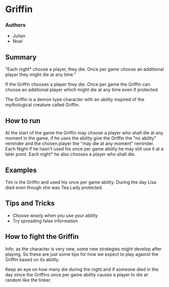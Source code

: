 # Griffin

### Authors
- Julian
- Noel

## Summary

"Each night* choose a player, they die. Once per game choose an additional player they might die at any time."

If the Griffin chooses a player they die. Once per game the Griffin can choose an additional player which might die at any time even if protected.

The Griffin is a demon type character with an ability inspired of the mythological creature called Griffin.

## How to run

At the start of the game the Griffin may choose a player who shall die at any moment in the game, if he uses the ability give the Griffin the "no ability" reminder and the chosen player the "may die at any moment" reminder.
Each Night if he hasn't used his once per game ability he may still use it at a later point. Each night* he also chooses a player who shall die.


## Examples

Tim is the Griffin and used his once per game ability. During the day Lisa died even though she was Tea Lady protected.

## Tips and Tricks

- Choose wisely when you use your ability
- Try spreading false information

## How to fight the Griffin

Info: as the character is very new, some new strategies might develop after playing. So these are just some tips for how we expect to play against the Griffin based on its ability.

Keep an eye on how many die during the night and if someone died in the day since the Griffins once per game ability causes a player to die at random like the tinker.